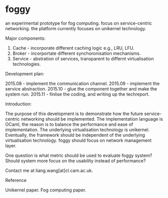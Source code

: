 # foggy
an experimental prototype for fog computing. focus on service-centric networking.
the platform currently focuses on unikernel technology.

Major components:

1. Cache - incorporate different caching logic e.g., LRU, LFU.
2. Broker - incorportate different synchoronisation mechanisms.
3. Service - abstration of services, transparent to differnt virtualisation technologies.

Development plan:

2015.08 - implement the communication channel.
2015.09 - implement the service abstraction.
2015.10 - glue the component together and make the system run.
2015.11 - finlise the coding, and writing up the techreport.

Introduction:

The purpose of this development is to demonstrate how the future service-centric networking should be implemented. The implementation language is OCaml, the reason is to balance the performance and ease of implementation. The underlying virtualisation technology is unikernel. Eventually, the framework should be independent of the underlying virtualisation technology. foggy should focus on network management layer.

One question is what metric should be used to evaluate foggy system? Should system more focus on the usability instead of performance?

Contact me at liang.wang[at]cl.cam.ac.uk.


Reference

Unikernel paper.
Fog computing paper.